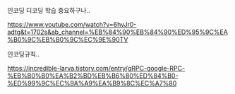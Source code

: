 인코딩 디코딩 학습 중요하구나.. 


https://www.youtube.com/watch?v=6hvJr0-adtg&t=1702s&ab_channel=%EB%84%90%EB%84%90%ED%95%9C%EA%B0%9C%EB%B0%9C%EC%9E%90TV

인코딩규칙..

https://incredible-larva.tistory.com/entry/gRPC-google-RPC-%EB%B0%B0%EA%B2%BD%EB%B6%80%ED%84%B0-%ED%99%9C%EC%9A%A9%EA%B9%8C%EC%A7%80








